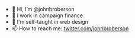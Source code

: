 - 👋 Hi, I’m @johnbroberson
- 👀 I work in campaign finance
- 🌱 I'm self-taught in web design
- 📫 How to reach me: [twitter.com/johnbroberson](https://www.twitter.com/johnbroberson)

<!---
johnbroberson/johnbroberson is a ✨ special ✨ repository because its `README.md` (this file) appears on your GitHub profile.
You can click the Preview link to take a look at your changes.
--->
